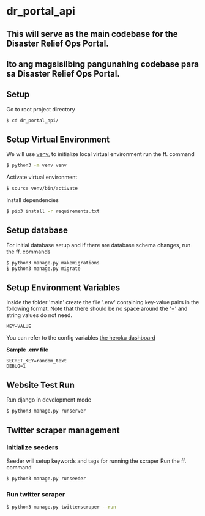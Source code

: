 # dr_portal_api
This will serve as the main codebase for the Disaster Relief Ops Portal.
---

Ito ang magsisilbing pangunahing codebase para sa Disaster Relief Ops Portal.
---

## Setup
Go to root project directory
``` sh
$ cd dr_portal_api/
```

## Setup Virtual Environment
We will use [venv](https://docs.python.org/3/library/venv.html), to initialize local virtual environment run the ff. command
``` sh
$ python3 -m venv venv
```
Activate virtual environment
``` sh
$ source venv/bin/activate
```
Install dependencies
``` sh
$ pip3 install -r requirements.txt
```

## Setup database
For initial database setup and if there are database schema changes, run the ff. commands
```sh
$ python3 manage.py makemigrations
$ python3 manage.py migrate
```

## Setup Environment Variables
Inside the folder 'main' create the file '.env' containing key-value pairs in the following format.
Note that there should be no space around the '=' and string values do not need.
```
KEY=VALUE
```
You can refer to the config variables [the heroku dashboard](https://dashboard.heroku.com/apps/dro-portal/settings)

**Sample .env file**
```
SECRET_KEY=random_text
DEBUG=1
```

## Website Test Run
Run django in development mode
``` sh
$ python3 manage.py runserver
```

## Twitter scraper management
### Initialize seeders
Seeder will setup keywords and tags for running the scraper
Run the ff. command
```sh
$ python3 manage.py runseeder
```
### Run twitter scraper
```sh
$ python3 manage.py twitterscraper --run
```
